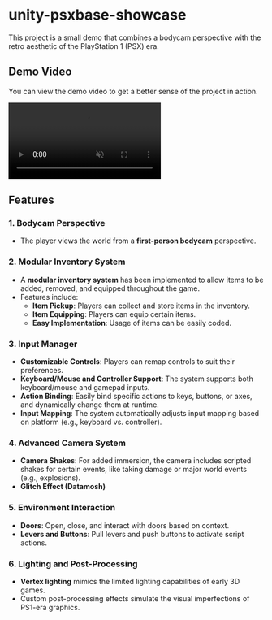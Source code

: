 # unity-psxbase-showcase
This project is a small demo that combines a bodycam perspective with the retro aesthetic of the PlayStation 1 (PSX) era.

## Demo Video

You can view the demo video to get a better sense of the project in action.

<div>
<video src="https://raw.githubusercontent.com/nycalexander/unity-psxbase-showcase/main/DEMO.mp4" autoplay loop muted />
</div>
   
## Features

### 1. **Bodycam Perspective**
   - The player views the world from a **first-person bodycam** perspective.

### 2. **Modular Inventory System**
   - A **modular inventory system** has been implemented to allow items to be added, removed, and equipped throughout the game.
   - Features include:
     - **Item Pickup**: Players can collect and store items in the inventory.
     - **Item Equipping**: Players can equip certain items.
     - **Easy Implementation**: Usage of items can be easily coded.

### 3. **Input Manager**
   - **Customizable Controls**: Players can remap controls to suit their preferences.
   - **Keyboard/Mouse and Controller Support**: The system supports both keyboard/mouse and gamepad inputs.
   - **Action Binding**: Easily bind specific actions to keys, buttons, or axes, and dynamically change them at runtime.
   - **Input Mapping**: The system automatically adjusts input mapping based on platform (e.g., keyboard vs. controller).

### 4. **Advanced Camera System**
   - **Camera Shakes**: For added immersion, the camera includes scripted shakes for certain events, like taking damage or major world events (e.g., explosions).
   - **Glitch Effect (Datamosh)**

### 5. **Environment Interaction**
   - **Doors**: Open, close, and interact with doors based on context.
   - **Levers and Buttons**: Pull levers and push buttons to activate script actions.

### 6. **Lighting and Post-Processing**
   - **Vertex lighting** mimics the limited lighting capabilities of early 3D games.
   - Custom post-processing effects simulate the visual imperfections of PS1-era graphics.
